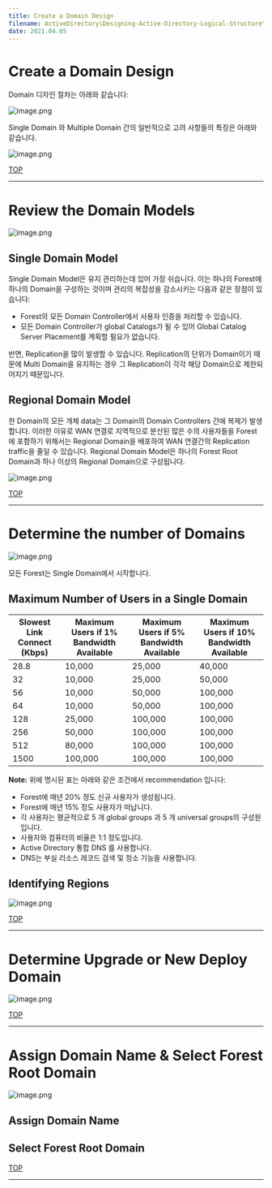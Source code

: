 ```yaml
---
title: Create a Domain Design
filename: ActiveDirectory\Designing-Active-Directory-Logical-Structure\Create-a-Domain-Design.md
date: 2021.04.05
---
```


# Create a Domain Design

Domain 디자인 절차는 아래와 같습니다:

![image.png](https://github.com/kj-park/Tech/blob/main/ActiveDirectory/.media/image-791866f5-7ce6-4a1a-9eae-37060f3a8e2b.png?raw=true)

Single Domain 와 Multiple Domain 간의 일반적으로 고려 사항들의 특징은 아래와 같습니다.

![image.png](https://github.com/kj-park/Tech/blob/main/ActiveDirectory/.media/image-74b2d98d-05b1-4c3c-a9e5-b4fbf93a3384.png?raw=true)

[TOP](#Domain-디자인)

---

# Review the Domain Models

![image.png](https://github.com/kj-park/Tech/blob/main/ActiveDirectory/.media/image-d27e209e-4559-44fd-86d2-264504991732.png?raw=true)

## Single Domain Model

Single Domain Model은 유지 관리하는데 있어 가장 쉬습니다. 이는 하나의 Forest에 하나의 Domain을 구성하는 것이며 관리의 복잡성을 감소시키는 다음과 같은 장점이 있습니다:

- Forest의 모든 Domain Controller에서 사용자 인증을 처리할 수 있습니다.
- 모든 Domain Controller가 global Catalogs가 될 수 있어 Global Catalog Server Placement를 계획할 필요가 없습니다.

반면, Replication을 많이 발생할 수 있습니다. Replication의 단위가 Domain이기 때문에 Multi Domain을 유지하는 경우 그 Replication이 각각 해당 Domain으로 제한되어지기 때문입니다. 

## Regional Domain Model

한 Domain의 모든 개체 data는 그 Domain의 Domain Controllers 간에 복제가 발생합니다. 이러한 이유로 WAN 연결로 지역적으로 분산된 많은 수의 사용자들을 Forest에 포함하기 위해서는 Regional Domain을 배포하여 WAN 연결간의 Replication traffic을 줄일 수 있습니다.  Regional Domain Model은 하나의 Forest Root Domain과 하나 이상의 Regional Domain으로 구성됩니다.

![image.png](https://github.com/kj-park/Tech/blob/main/ActiveDirectory/.media/image-8b3827ba-07f2-466a-b8af-ee3cbc25cf56.png?raw=true)

[TOP](#Domain-디자인)

---

# Determine the number of Domains

![image.png](https://github.com/kj-park/Tech/blob/main/ActiveDirectory/.media/image-eb8228a8-aec7-4c92-b302-13df5b5b5927.png?raw=true)

모든 Forest는 Single Domain에서 시작합니다. 

## Maximum Number of Users in a Single Domain

| **Slowest Link Connect     (Kbps)** | **Maximum Users     if 1% Bandwidth Available** | **Maximum Users     if 5% Bandwidth Available** | **Maximum Users     if 10% Bandwidth Available** |
| ----------------------------------- | ----------------------------------------------- | ----------------------------------------------- | ------------------------------------------------ |
| 28.8                                | 10,000                                          | 25,000                                          | 40,000                                           |
| 32                                  | 10,000                                          | 25,000                                          | 50,000                                           |
| 56                                  | 10,000                                          | 50,000                                          | 100,000                                          |
| 64                                  | 10,000                                          | 50,000                                          | 100,000                                          |
| 128                                 | 25,000                                          | 100,000                                         | 100,000                                          |
| 256                                 | 50,000                                          | 100,000                                         | 100,000                                          |
| 512                                 | 80,000                                          | 100,000                                         | 100,000                                          |
| 1500                                | 100,000                                         | 100,000                                         | 100,000                                          |

**Note:** 위에 명시된 표는 아래와 같은 조건에서 recommendation 입니다:

- Forest에 매년 20% 정도 신규 사용자가 생성됩니다.
- Forest에 매년 15% 정도 사용자가 떠납니다.
- 각 사용자는 평균적으로 5 개 global groups 과 5 개 universal groups의 구성원입니다.
- 사용자와 컴퓨터의 비율은 1:1 정도입니다.
- Active Directory 통합 DNS 를 사용합니다.
- DNS는 부실 리소스 레코드 검색 및 청소 기능을 사용합니다.

## Identifying Regions

![image.png](https://github.com/kj-park/Tech/blob/main/ActiveDirectory/.media/image-6d57782d-199d-4d40-9a56-43c89cb4ee68.png?raw=true)



[TOP](#Domain-디자인)

---

# Determine Upgrade or New Deploy Domain

![image.png](https://github.com/kj-park/Tech/blob/main/ActiveDirectory/.media/image-a6ae86aa-904d-47f3-8e2f-675d512554bf.png?raw=true)

[TOP](#Domain-디자인)

---

# Assign Domain Name & Select Forest Root Domain

![image.png](https://github.com/kj-park/Tech/blob/main/ActiveDirectory/.media/image-a7e8db21-7eb2-4f45-acd4-b6ec77f23bf7.png?raw=true)

## Assign Domain Name

## Select Forest Root Domain

[TOP](#Domain-디자인)

---